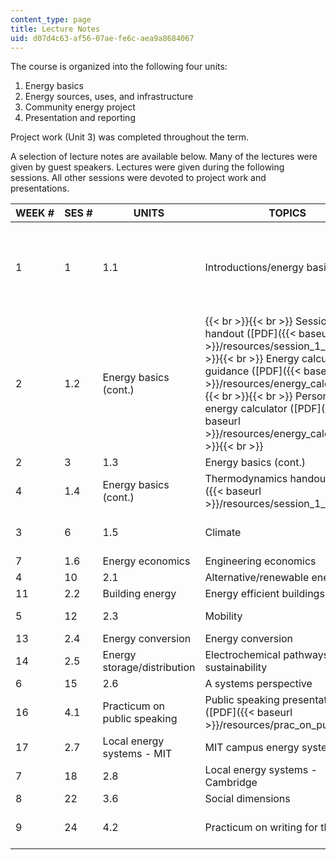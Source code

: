 ```yaml
---
content_type: page
title: Lecture Notes
uid: d07d4c63-af56-07ae-fe6c-aea9a8684067
---
```


The course is organized into the following four units:

1.  Energy basics
2.  Energy sources, uses, and infrastructure
3.  Community energy project
4.  Presentation and reporting

Project work (Unit 3) was completed throughout the term.

A selection of lecture notes are available below. Many of the lectures were given by guest speakers. Lectures were given during the following sessions. All other sessions were devoted to project work and presentations.

| WEEK # | SES # | UNITS | TOPICS | LECTURE NOTES | LECTURER |
| --- | --- | --- | --- | --- | --- |
| 1 | 1 | 1.1 | Introductions/energy basics |  {{< br >}}{{< br >}} Session 1.1 handout ([PDF]({{< baseurl >}}/resources/session_1_1)) {{< br >}}{{< br >}} General energy picture ([PDF]({{< baseurl >}}/resources/ees_gen_enrg_pic)) {{< br >}}{{< br >}}  | Prof. Jeffery Steinfeld |
| 2 | 1.2 | Energy basics (cont.) |  {{< br >}}{{< br >}} Session 1.2 handout ([PDF]({{< baseurl >}}/resources/session_1_2)) {{< br >}}{{< br >}} Energy calculator guidance ([PDF]({{< baseurl >}}/resources/energy_calc_guid)) {{< br >}}{{< br >}} Personal energy calculator ([PDF]({{< baseurl >}}/resources/energy_calc)) {{< br >}}{{< br >}}  | Prof. Jeffery Steinfeld |
| 2 | 3 | 1.3 | Energy basics (cont.) | &nbsp; |
| 4 | 1.4 | Energy basics (cont.) | Thermodynamics handout ([PDF]({{< baseurl >}}/resources/session_1_4)) | Prof. Jeffery Steinfeld |
| 3 | 6 | 1.5 | Climate | Session 1.5 handout ([PDF]({{< baseurl >}}/resources/session_1_5)) | &nbsp; |
| 7 | 1.6 | Energy economics | Engineering economics | Prof. Randall Kirchain |
| 4 | 10 | 2.1 | Alternative/renewable energy | &nbsp; |
| 11 | 2.2 | Building energy | Energy efficient buildings | Prof. Leon Glicksman |
| 5 | 12 | 2.3 | Mobility | Energy consumption | Prof. John Heywood |
| 13 | 2.4 | Energy conversion | Energy conversion | Prof. Ahmed Ghoniem |
| 14 | 2.5 | Energy storage/distribution | Electrochemical pathways towards sustainability | Prof. Donald Sadoway |
| 6 | 15 | 2.6 | A systems perspective | &nbsp; |
| 16 | 4.1 | Practicum on public speaking | Public speaking presentation ([PDF]({{< baseurl >}}/resources/prac_on_pub_spea)) | &nbsp; |
| 17 | 2.7 | Local energy systems - MIT | MIT campus energy systems | Peter Cooper and Steven Lanou |
| 7 | 18 | 2.8 | Local energy systems - Cambridge | Energy in Cambridge | John Bolduc |
| 8 | 22 | 3.6 | Social dimensions | Social aspects of energy systems | Kate Steel |
| 9 | 24 | 4.2 | Practicum on writing for the public | &nbsp; | Dr. Amanda Graham